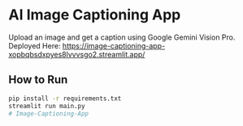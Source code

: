 # AI Image Captioning App

Upload an image and get a caption using Google Gemini Vision Pro.
Deployed Here: https://image-captioning-app-xopbqbsdxpyes8lvvvsgo2.streamlit.app/

## How to Run

```bash
pip install -r requirements.txt
streamlit run main.py
#   I m a g e - C a p t i o n i n g - A p p 

